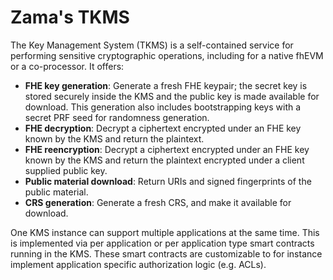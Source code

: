 # Zama's TKMS

The Key Management System (TKMS) is a self-contained service for performing sensitive cryptographic operations, including for a native fhEVM or a co-processor. It offers:

- **FHE key generation**: Generate a fresh FHE keypair; the secret key is stored securely inside the KMS and the public key is made available for download. This generation also includes bootstrapping keys with a secret PRF seed for randomness generation.
- **FHE decryption**: Decrypt a ciphertext encrypted under an FHE key known by the KMS and return the plaintext.
- **FHE reencryption**: Decrypt a ciphertext encrypted under an FHE key known by the KMS and return the plaintext encrypted under a client supplied public key.
- **Public material download**: Return URIs and signed fingerprints of the public material.
- **CRS generation**: Generate a fresh CRS, and make it available for download.

One KMS instance can support multiple applications at the same time. This is implemented via per application or per application type smart contracts running in the KMS. These smart contracts are customizable to for instance implement application specific authorization logic (e.g. ACLs).

